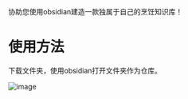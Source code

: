 协助您使用obsidian建造一款独属于自己的烹饪知识库！




# 使用方法
下载文件夹，使用obsidian打开文件夹作为仓库。




![image](https://github.com/user-attachments/assets/72147a04-1fe7-47a0-bba5-77ed12f8e216)


